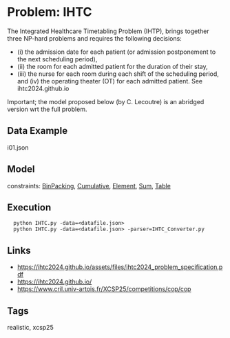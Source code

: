 # Problem: IHTC

The Integrated Healthcare Timetabling Problem (IHTP), brings together three NP-hard problems and requires the following decisions:
  - (i) the admission date for each patient (or admission postponement to the next scheduling period),
  - (ii) the room for each admitted patient for the duration of their stay,
  - (iii) the nurse for each room during each shift of the scheduling period, and (iv) the operating theater (OT) for each admitted patient.
See ihtc2024.github.io

Important; the model proposed below (by C. Lecoutre) is an abridged version wrt the full problem.

## Data Example
  i01.json

## Model
  constraints: [BinPacking](https://pycsp.org/documentation/constraints/BinPacking), [Cumulative](https://pycsp.org/documentation/constraints/Cumulative), [Element](https://pycsp.org/documentation/constraints/Element), [Sum](https://pycsp.org/documentation/constraints/Sum), [Table](https://pycsp.org/documentation/constraints/Table)

## Execution
```
  python IHTC.py -data=<datafile.json>
  python IHTC.py -data=<datafile.json> -parser=IHTC_Converter.py
```

## Links
  - https://ihtc2024.github.io/assets/files/ihtc2024_problem_specification.pdf
  - https://ihtc2024.github.io/
  - https://www.cril.univ-artois.fr/XCSP25/competitions/cop/cop

## Tags
  realistic, xcsp25

